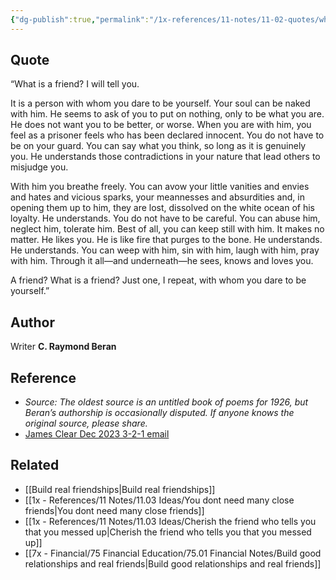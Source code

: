 ```yaml
---
{"dg-publish":true,"permalink":"/1x-references/11-notes/11-02-quotes/what-is-a-friend-just-one-with-whom-you-dare-to-be-yourself-c-raymond-beran/","title":"What is a friend? Just one with whom you dare to be yourself - C. Raymond Beran","noteIcon":""}
---
```




## Quote
“What is a friend? I will tell you.

It is a person with whom you dare to be yourself. Your soul can be naked with him. He seems to ask of you to put on nothing, only to be what you are. He does not want you to be better, or worse. When you are with him, you feel as a prisoner feels who has been declared innocent. You do not have to be on your guard. You can say what you think, so long as it is genuinely you. He understands those contradictions in your nature that lead others to misjudge you.

With him you breathe freely. You can avow your little vanities and envies and hates and vicious sparks, your meannesses and absurdities and, in opening them up to him, they are lost, dissolved on the white ocean of his loyalty. He understands. You do not have to be careful. You can abuse him, neglect him, tolerate him. Best of all, you can keep still with him. It makes no matter. He likes you. He is like fire that purges to the bone. He understands. He understands. You can weep with him, sin with him, laugh with him, pray with him. Through it all—and underneath—he sees, knows and loves you.

A friend? What is a friend? Just one, I repeat, with whom you dare to be yourself.”


## Author
Writer **C. Raymond Beran**

## Reference
- _Source: The oldest source is an untitled book of poems for 1926, but Beran’s authorship is occasionally disputed. If anyone knows the original source, please share._
- [James Clear Dec 2023 3-2-1 email](https://jamesclear.com/3-2-1/december-21-2023)

## Related
- [[Build real friendships\|Build real friendships]]
- [[1x - References/11 Notes/11.03 Ideas/You dont need many close friends\|You dont need many close friends]]
- [[1x - References/11 Notes/11.03 Ideas/Cherish the friend who tells you that you messed up\|Cherish the friend who tells you that you messed up]]
- [[7x - Financial/75 Financial Education/75.01 Financial Notes/Build good relationships and real friends\|Build good relationships and real friends]]